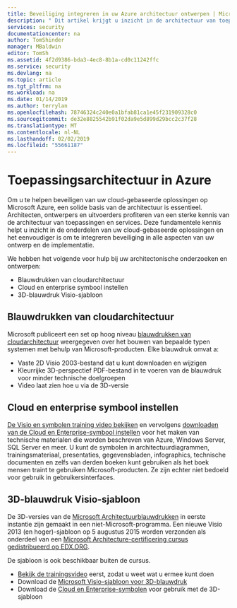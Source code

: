 ```yaml
---
title: Beveiliging integreren in uw Azure architectuur ontwerpen | Microsoft Docs
description: " Dit artikel krijgt u inzicht in de architectuur van toepassingen en services op Azure zodat u gemakkelijk integreren beveiliging in ontwerp en implementatie. "
services: security
documentationcenter: na
author: TomShinder
manager: MBaldwin
editor: TomSh
ms.assetid: 4f2d9386-bda3-4ec8-8b1a-cd0c11242ffc
ms.service: security
ms.devlang: na
ms.topic: article
ms.tgt_pltfrm: na
ms.workload: na
ms.date: 01/14/2019
ms.author: terrylan
ms.openlocfilehash: 78746324c240e0a1bfab81ca1e45f231909328c0
ms.sourcegitcommit: de32e8825542b91f02da9e5d899d29bcc2c37f28
ms.translationtype: MT
ms.contentlocale: nl-NL
ms.lasthandoff: 02/02/2019
ms.locfileid: "55661187"
---
```

# <a name="application-architecture-on-azure"></a>Toepassingsarchitectuur in Azure
Om u te helpen beveiligen van uw cloud-gebaseerde oplossingen op Microsoft Azure, een solide basis van de architectuur is essentieel. Architecten, ontwerpers en uitvoerders profiteren van een sterke kennis van de architectuur van toepassingen en services. Deze fundamentele kennis helpt u inzicht in de onderdelen van uw cloud-gebaseerde oplossingen en het eenvoudiger is om te integreren beveiliging in alle aspecten van uw ontwerp en de implementatie.

We hebben het volgende voor hulp bij uw architectonische onderzoeken en ontwerpen:

* Blauwdrukken van cloudarchitectuur
* Cloud en enterprise symbool instellen
* 3D-blauwdruk Visio-sjabloon

## <a name="architectural-blueprints"></a>Blauwdrukken van cloudarchitectuur
Microsoft publiceert een set op hoog niveau [blauwdrukken van cloudarchitectuur](https://aka.ms/azblueprints) weergegeven over het bouwen van bepaalde typen systemen met behulp van Microsoft-producten.
Elke blauwdruk omvat a:

* Vaste 2D Visio 2003-bestand dat u kunt downloaden en wijzigen
* Kleurrijke 3D-perspectief PDF-bestand in te voeren van de blauwdruk voor minder technische doelgroepen
* Video laat zien hoe u via de 3D-versie

## <a name="cloud-and-enterprise-symbol-set"></a>Cloud en enterprise symbool instellen
[De Visio en symbolen training video bekijken](https://aka.ms/CnESymbolsVideo) en vervolgens [downloaden van de Cloud en Enterprise-symbool instellen](https://aka.ms/CnESymbols) voor het maken van technische materialen die worden beschreven van Azure, Windows Server, SQL Server en meer. U kunt de symbolen in architectuurdiagrammen, trainingsmateriaal, presentaties, gegevensbladen, infographics, technische documenten en zelfs van derden boeken kunt gebruiken als het boek mensen traint te gebruiken Microsoft-producten. Ze zijn echter niet bedoeld voor gebruik in gebruikersinterfaces.

## <a name="3d-blueprint-visio-template"></a>3D-blauwdruk Visio-sjabloon
De 3D-versies van de [Microsoft Architectuurblauwdrukken](https://aka.ms/azblueprints) in eerste instantie zijn gemaakt in een niet-Microsoft-programma. Een nieuwe Visio 2013 (en hoger)-sjabloon op 5 augustus 2015 worden verzonden als onderdeel van een [Microsoft Architecture-certificering cursus gedistribueerd op EDX.ORG](https://docs.microsoft.com/azure/architecture/).

De sjabloon is ook beschikbaar buiten de cursus.

* [Bekijk de trainingsvideo](https://aka.ms/3dBlueprintTemplateVideo) eerst, zodat u weet wat u ermee kunt doen
* Download de [Microsoft Visio-sjabloon voor 3D-blauwdruk](https://aka.ms/3DBlueprintTemplate)
* Download de [Cloud en Enterprise-symbolen](https://docs.microsoft.com/azure/architecture/) voor gebruik met de 3D-sjabloon
